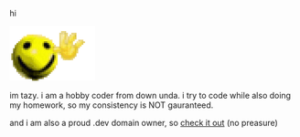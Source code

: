hi

![hi](hi.gif)

im tazy. i am a hobby coder from down unda. i try to code while also doing my homework, so my consistency is NOT gauranteed.

and i am also a proud .dev domain owner, so [check it out](https://tazy.dev) (no preasure)